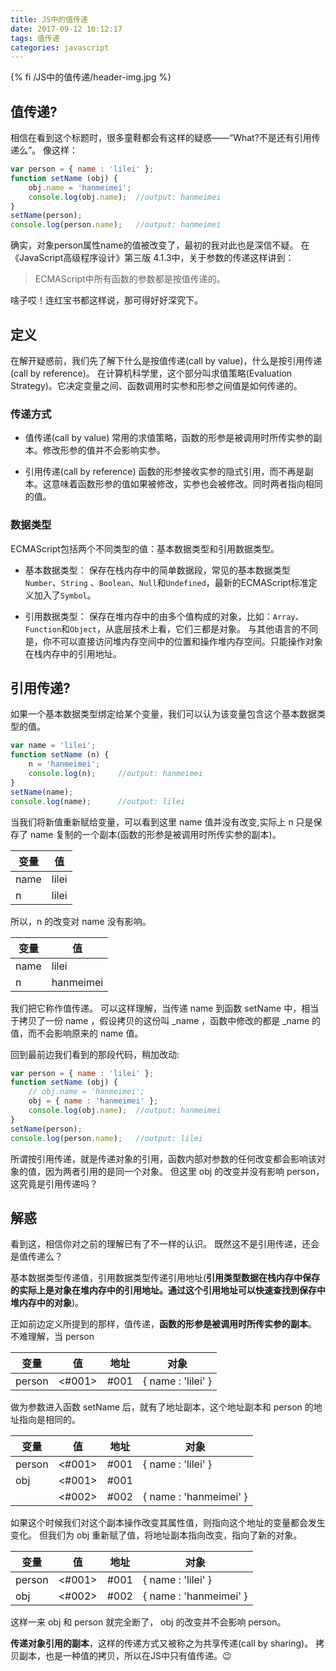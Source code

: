 ```yaml
---
title: JS中的值传递
date: 2017-09-12 10:12:17
tags: 值传递
categories: javascript
---
```


{% fi /JS中的值传递/header-img.jpg %}

## 值传递?
相信在看到这个标题时，很多童鞋都会有这样的疑惑——“What?不是还有引用传递么”。
像这样：
```javascript
var person = { name : 'lilei' };
function setName (obj) {
    obj.name = 'hanmeimei';
    console.log(obj.name);  //output: hanmeimei
}
setName(person);
console.log(person.name);   //output: hanmeimei
```
确实，对象person属性name的值被改变了，最初的我对此也是深信不疑。
在《JavaScript高级程序设计》第三版 4.1.3中，关于参数的传递这样讲到：
>ECMAScript中所有函数的参数都是按值传递的。

啥子哎！连红宝书都这样说，那可得好好深究下。
<!-- more -->
## 定义
在解开疑惑前，我们先了解下什么是按值传递(call by value)，什么是按引用传递(call by reference)。
在计算机科学里，这个部分叫求值策略(Evaluation Strategy)。它决定变量之间、函数调用时实参和形参之间值是如何传递的。

### 传递方式
+ 值传递(call by value)
常用的求值策略，函数的形参是被调用时所传实参的副本。修改形参的值并不会影响实参。

+ 引用传递(call by reference)
函数的形参接收实参的隐式引用，而不再是副本。这意味着函数形参的值如果被修改，实参也会被修改。同时两者指向相同的值。

### 数据类型
ECMAScript包括两个不同类型的值：基本数据类型和引用数据类型。

+ 基本数据类型：
保存在栈内存中的简单数据段，常见的基本数据类型 `Number`、`String` 、`Boolean`、`Null`和`Undefined`，最新的ECMAScript标准定义加入了`Symbol`。

+ 引用数据类型：
保存在堆内存中的由多个值构成的对象，比如：`Array`、`Function`和`Object`，从底层技术上看，它们三都是对象。
与其他语言的不同是，你不可以直接访问堆内存空间中的位置和操作堆内存空间。只能操作对象在栈内存中的引用地址。

## 引用传递?

如果一个基本数据类型绑定给某个变量，我们可以认为该变量包含这个基本数据类型的值。
```javascript
var name = 'lilei';
function setName (n) {
    n = 'hanmeimei';
    console.log(n);     //output: hanmeimei
}
setName(name);
console.log(name);      //output: lilei
```
当我们将新值重新赋给变量，可以看到这里 name 值并没有改变,实际上 n 只是保存了 name 复制的一个副本(函数的形参是被调用时所传实参的副本)。

|变量|值| 
|---|---|
| name   |lilei|
| n      |lilei|
所以，n 的改变对 name 没有影响。

|变量|值| 
|---|---| 
| name   |lilei |
| n      |hanmeimei|
我们把它称作值传递。
可以这样理解，当传递 name 到函数 setName 中，相当于拷贝了一份 name ，假设拷贝的这份叫 _name ，函数中修改的都是 _name 的值，而不会影响原来的 name 值。

回到最前边我们看到的那段代码，稍加改动:
```javascript
var person = { name : 'lilei' };
function setName (obj) {
    // obj.name = 'hanmeimei';
    obj = { name : 'hanmeimei' };
    console.log(obj.name);  //output: hanmeimei
}
setName(person);
console.log(person.name);   //output: lilei
```
所谓按引用传递，就是传递对象的引用，函数内部对参数的任何改变都会影响该对象的值，因为两者引用的是同一个对象。
但这里 obj 的改变并没有影响 person，这究竟是引用传递吗？

## 解惑

看到这，相信你对之前的理解已有了不一样的认识。
既然这不是引用传递，还会是值传递么？

基本数据类型传递值，引用数据类型传递引用地址(**引用类型数据在栈内存中保存的实际上是对象在堆内存中的引用地址。通过这个引用地址可以快速查找到保存中堆内存中的对象**)。

正如前边定义所提到的那样，值传递，**函数的形参是被调用时所传实参的副本**。
不难理解，当 person 

|变量|值|地址|对象|
|---|---|---|---|
|person|<#001>|#001|{ name : 'lilei' }|
做为参数进入函数 setName 后，就有了地址副本，这个地址副本和 person 的地址指向是相同的。

|变量|值|地址|对象|
|---|---|---|---|
|person|<#001>|#001|{ name : 'lilei' }|
|obj|<#001>|#001||
||<#002>|#002|{ name : 'hanmeimei' }|

如果这个时候我们对这个副本操作改变其属性值，则指向这个地址的变量都会发生变化。
但我们为 obj 重新赋了值，将地址副本指向改变，指向了新的对象。

|变量|值|地址|对象|
|---|---|---|---|
|person|<#001>|#001|{ name : 'lilei' }|
|obj|<#002>|#002|{ name : 'hanmeimei' }|

这样一来 obj 和 person 就完全断了， obj 的改变并不会影响 person。 

**传递对象引用的副本**，这样的传递方式又被称之为共享传递(call by sharing)。
拷贝副本，也是一种值的拷贝，所以在JS中只有值传递。😉